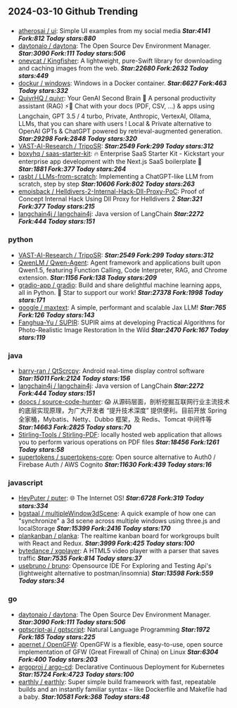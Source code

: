 ## 2024-03-10 Github Trending

### 
* [atherosai / ui](https://github.com/atherosai/ui): Simple UI examples from my social media ***Star:4141 Fork:812 Today stars:880***
* [daytonaio / daytona](https://github.com/daytonaio/daytona): The Open Source Dev Environment Manager. ***Star:3090 Fork:111 Today stars:506***
* [onevcat / Kingfisher](https://github.com/onevcat/Kingfisher): A lightweight, pure-Swift library for downloading and caching images from the web. ***Star:22680 Fork:2632 Today stars:449***
* [dockur / windows](https://github.com/dockur/windows): Windows in a Docker container. ***Star:6627 Fork:463 Today stars:332***
* [QuivrHQ / quivr](https://github.com/QuivrHQ/quivr): Your GenAI Second Brain 🧠 A personal productivity assistant (RAG) ⚡️🤖 Chat with your docs (PDF, CSV, ...) & apps using Langchain, GPT 3.5 / 4 turbo, Private, Anthropic, VertexAI, Ollama, LLMs, that you can share with users ! Local & Private alternative to OpenAI GPTs & ChatGPT powered by retrieval-augmented generation. ***Star:29298 Fork:2848 Today stars:320***
* [VAST-AI-Research / TripoSR](https://github.com/VAST-AI-Research/TripoSR):  ***Star:2549 Fork:299 Today stars:312***
* [boxyhq / saas-starter-kit](https://github.com/boxyhq/saas-starter-kit): 🔥 Enterprise SaaS Starter Kit - Kickstart your enterprise app development with the Next.js SaaS boilerplate 🚀 ***Star:1881 Fork:377 Today stars:264***
* [rasbt / LLMs-from-scratch](https://github.com/rasbt/LLMs-from-scratch): Implementing a ChatGPT-like LLM from scratch, step by step ***Star:10606 Fork:802 Today stars:263***
* [emoisback / Helldivers-2-Internal-Hack-Dll-Proxy-PoC](https://github.com/emoisback/Helldivers-2-Internal-Hack-Dll-Proxy-PoC): Proof of Concept Internal Hack Using Dll Proxy for Helldivers 2 ***Star:321 Fork:377 Today stars:215***
* [langchain4j / langchain4j](https://github.com/langchain4j/langchain4j): Java version of LangChain ***Star:2272 Fork:444 Today stars:151***

### python
* [VAST-AI-Research / TripoSR](https://github.com/VAST-AI-Research/TripoSR):  ***Star:2549 Fork:299 Today stars:312***
* [QwenLM / Qwen-Agent](https://github.com/QwenLM/Qwen-Agent): Agent framework and applications built upon Qwen1.5, featuring Function Calling, Code Interpreter, RAG, and Chrome extension. ***Star:1156 Fork:138 Today stars:209***
* [gradio-app / gradio](https://github.com/gradio-app/gradio): Build and share delightful machine learning apps, all in Python. 🌟 Star to support our work! ***Star:27378 Fork:1998 Today stars:171***
* [google / maxtext](https://github.com/google/maxtext): A simple, performant and scalable Jax LLM! ***Star:765 Fork:126 Today stars:143***
* [Fanghua-Yu / SUPIR](https://github.com/Fanghua-Yu/SUPIR): SUPIR aims at developing Practical Algorithms for Photo-Realistic Image Restoration In the Wild ***Star:2470 Fork:167 Today stars:119***

### java
* [barry-ran / QtScrcpy](https://github.com/barry-ran/QtScrcpy): Android real-time display control software ***Star:15011 Fork:2124 Today stars:156***
* [langchain4j / langchain4j](https://github.com/langchain4j/langchain4j): Java version of LangChain ***Star:2272 Fork:444 Today stars:151***
* [doocs / source-code-hunter](https://github.com/doocs/source-code-hunter): 😱 从源码层面，剖析挖掘互联网行业主流技术的底层实现原理，为广大开发者 “提升技术深度” 提供便利。目前开放 Spring 全家桶，Mybatis、Netty、Dubbo 框架，及 Redis、Tomcat 中间件等 ***Star:14663 Fork:2825 Today stars:70***
* [Stirling-Tools / Stirling-PDF](https://github.com/Stirling-Tools/Stirling-PDF): locally hosted web application that allows you to perform various operations on PDF files ***Star:18456 Fork:1261 Today stars:58***
* [supertokens / supertokens-core](https://github.com/supertokens/supertokens-core): Open source alternative to Auth0 / Firebase Auth / AWS Cognito ***Star:11630 Fork:439 Today stars:16***

### javascript
* [HeyPuter / puter](https://github.com/HeyPuter/puter): 🌐 The Internet OS! ***Star:6728 Fork:319 Today stars:334***
* [bgstaal / multipleWindow3dScene](https://github.com/bgstaal/multipleWindow3dScene): A quick example of how one can "synchronize" a 3d scene across multiple windows using three.js and localStorage ***Star:15399 Fork:2416 Today stars:170***
* [plankanban / planka](https://github.com/plankanban/planka): The realtime kanban board for workgroups built with React and Redux. ***Star:3999 Fork:425 Today stars:100***
* [bytedance / xgplayer](https://github.com/bytedance/xgplayer): A HTML5 video player with a parser that saves traffic ***Star:7535 Fork:814 Today stars:37***
* [usebruno / bruno](https://github.com/usebruno/bruno): Opensource IDE For Exploring and Testing Api's (lightweight alternative to postman/insomnia) ***Star:13598 Fork:559 Today stars:34***

### go
* [daytonaio / daytona](https://github.com/daytonaio/daytona): The Open Source Dev Environment Manager. ***Star:3090 Fork:111 Today stars:506***
* [gptscript-ai / gptscript](https://github.com/gptscript-ai/gptscript): Natural Language Programming ***Star:1972 Fork:185 Today stars:225***
* [apernet / OpenGFW](https://github.com/apernet/OpenGFW): OpenGFW is a flexible, easy-to-use, open source implementation of GFW (Great Firewall of China) on Linux ***Star:6304 Fork:400 Today stars:203***
* [argoproj / argo-cd](https://github.com/argoproj/argo-cd): Declarative Continuous Deployment for Kubernetes ***Star:15724 Fork:4723 Today stars:100***
* [earthly / earthly](https://github.com/earthly/earthly): Super simple build framework with fast, repeatable builds and an instantly familiar syntax – like Dockerfile and Makefile had a baby. ***Star:10581 Fork:368 Today stars:48***
